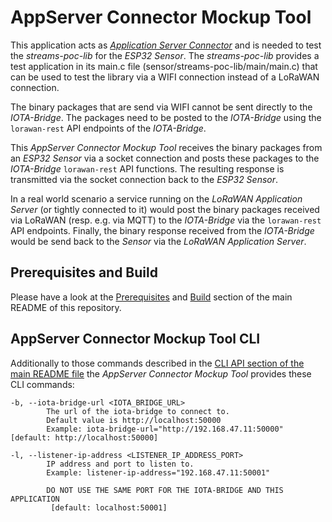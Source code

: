 # AppServer Connector Mockup Tool

This application acts as [*Application Server Connector*](../README.md#modules) and is needed to test
the *streams-poc-lib* for the *ESP32 Sensor*.
The *streams-poc-lib* provides a test application in its main.c file (sensor/streams-poc-lib/main/main.c)
that can be used to test the library via a WIFI connection instead of a LoRaWAN connection.

The binary packages that are send via WIFI cannot be sent directly to the *IOTA-Bridge*. The packages need to
be posted to the *IOTA-Bridge* using the `lorawan-rest` API endpoints of the *IOTA-Bridge*.

This *AppServer Connector Mockup Tool* receives the binary packages from an *ESP32 Sensor* via a socket connection
and posts these packages to the *IOTA-Bridge* `lorawan-rest` API functions. The resulting response is transmitted
via the socket connection back to the *ESP32 Sensor*.

In a real world scenario a service running on the *LoRaWAN Application Server* (or tightly connected to it) would
post the binary packages received via LoRaWAN (resp. e.g. via MQTT)
to the *IOTA-Bridge* via the `lorawan-rest` API endpoints. Finally, the binary response received from 
the *IOTA-Bridge* would be send back to the *Sensor* via the *LoRaWAN Application Server*.

## Prerequisites and Build
Please have a look at the [Prerequisites](../README.md#prerequisites)
and [Build](../README.md#build) section of the main README of this repository.

## AppServer Connector Mockup Tool CLI

Additionally to those commands described in the
[CLI API section of the main README file](../README.md#common-cli-options)
the *AppServer Connector Mockup Tool* provides these CLI commands:

    -b, --iota-bridge-url <IOTA_BRIDGE_URL>
            The url of the iota-bridge to connect to.
            Default value is http://localhost:50000
            Example: iota-bridge-url="http://192.168.47.11:50000" [default: http://localhost:50000]

    -l, --listener-ip-address <LISTENER_IP_ADDRESS_PORT>
            IP address and port to listen to.
            Example: listener-ip-address="192.168.47.11:50001"
            
            DO NOT USE THE SAME PORT FOR THE IOTA-BRIDGE AND THIS APPLICATION
             [default: localhost:50001]
